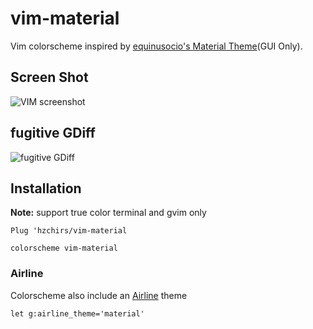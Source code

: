 # vim-material
Vim colorscheme  inspired by [equinusocio's Material Theme](https://github.com/equinusocio/material-theme)(GUI Only).

Screen Shot
------------
![VIM screenshot](https://upload.cc/i/TQY4HU.png)

fugitive GDiff
------------
![fugitive GDiff](https://upload.cc/i/bFhH54.png)

Installation
------------
**Note:** support true color terminal and gvim only

```vim
Plug 'hzchirs/vim-material

colorscheme vim-material
```

### Airline
Colorscheme also include an [Airline](https://github.com/vim-airline/vim-airline) theme

```vim
let g:airline_theme='material'
```
